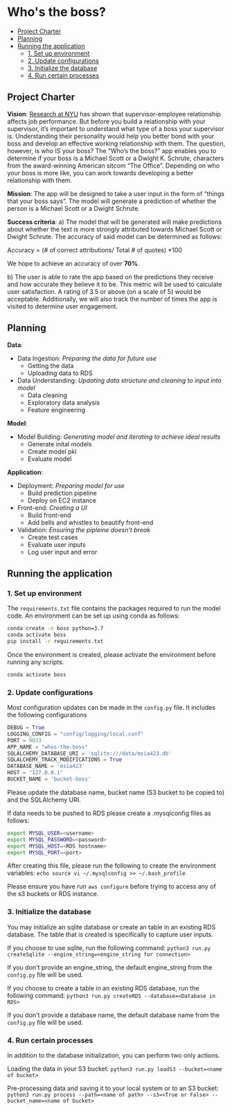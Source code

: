 # Who's the boss?

<!-- toc -->

- [Project Charter](#project-charter)
- [Planning](#planning)
- [Running the application](#running-the-application)
  * [1. Set up environment](#1-set-up-environment)
  * [2. Update configurations](#2-update-configurations)
  * [3. Initialize the database](#3-initialize-the-database)
  * [4. Run certain processes](#4-run-certain-processes)

<!-- tocstop -->

## Project Charter 

**Vision**: 
[Research at NYU](https://steinhardt.nyu.edu/appsych/opus/issues/2011/fall/effects) has shown that supervisor-employee relationship affects job performance. But before you build a relationship with your supervisor, it’s important to understand what type of a boss your supervisor is. Understanding their personality would help you better bond with your boss and develop an effective working relationship with them. The question, however, is who IS your boss? The “Who’s the boss?” app enables you to determine if your boss is a Michael Scott or a Dwight K. Schrute, characters from the award-winning American sitcom “The Office”. Depending on who your boss is more like, you can work towards developing a better relationship with them.

**Mission**: 
The app will be designed to take a user input in the form of “things that your boss says”. The model will generate a prediction of whether the person is a Michael Scott or a Dwight Schrute.

**Success criteria**: 
a) The model that will be generated will make predictions about whether the text is more strongly attributed towards Michael Scott or Dwight Schrute. The accuracy of said model can be determined as follows:

Accuracy = (# of correct attributions/ Total # of quotes) *100

We hope to achieve an accuracy of over **70%**.

b) The user is able to rate the app based on the predictions they receive and how accurate they believe it to be. This metric will be used to calculate user satisfaction. A rating of 3.5 or above (on a scale of 5) would be acceptable. Additionally, we will also track the number of times the app is visited to determine user engagement.

## Planning
 
**Data**:
* Data Ingestion: *Preparing the data for future use*
	* Getting the data
	* Uploading data to RDS
* Data Understanding: *Updating data structure and cleaning to input into model*
	* Data cleaning
	* Exploratory data analysis
	* Feature engineering

**Model**:
* Model Building: *Generating model and iterating to achieve ideal results*
	* Generate inital models
	* Create model pkl
	* Evaluate model

**Application**:
* Deployment: *Preparing model for use*
	* Build prediction pipeline
	* Deploy on EC2 instance
* Front-end: *Creating a UI*
	* Build front-end 
	* Add bells and whistles to beautify front-end
* Validation: *Ensuring the pipleine doesn't break*
	* Create test cases
	* Evaluate user inputs
	* Log user input and error

## Running the application
### 1. Set up environment 

The `requirements.txt` file contains the packages required to run the model code. An environment can be set up using conda as follows:

```bash
conda create -n boss python=3.7
conda activate boss
pip install -r requirements.txt
```

Once the environment is created, please activate the environment before running any scripts.

```bash
conda activate boss
```

### 2. Update configurations 

Most configuration updates can be made in the `config.py` file. It includes the following configurations

```python
DEBUG = True
LOGGING_CONFIG = "config/logging/local.conf"
PORT = 9033
APP_NAME = "whos-the-boss"
SQLALCHEMY_DATABASE_URI = 'sqlite:///data/msia423.db'
SQLALCHEMY_TRACK_MODIFICATIONS = True
DATABASE_NAME = 'msia423'
HOST = "127.0.0.1"
BUCKET_NAME = 'bucket-boss'
```
Please update the database name, bucket name (S3 bucket to be copied to) and the SQLAlchemy URI. 

If data needs to be pushed to RDS please create a .mysqlconfig files as follows:

```bash
export MYSQL_USER=<username>
export MYSQL_PASSWORD=<password>
export MYSQL_HOST=<RDS hostname>
export MYSQL_PORT=<port>
```
After creating this file, please run the following to create the environment variables:
`echo source vi ~/.mysqlconfig >> ~/.bash_profile`

Please ensure you have run `aws configure` before trying to access any of the s3 buckets or RDS instance.

### 3. Initialize the database

You may initialize an sqlite database or create an table in an existing RDS database. 
The table that is created is specifically to capture user inputs. 

If you choose to use sqlite, run the following command:
```python3 run.py createSqlite --engine_string=<engine_string for connection>```

If you don't provide an engine_string, the default engine_string from the `config.py` file will be used.

If you choose to create a table in an existing RDS database, run the following command: 
```python3 run.py createRDS --database=<Database in RDS>```

If you don't provide a database name, the default database name from the `config.py` file will be used.

### 4. Run certain processes

In addition to the database initialization, you can perform two only actions.

Loading the data in your S3 bucket:
```python3 run.py loadS3 --bucket=<name of bucket>```

Pre-processing data and saving it to your local system or to an S3 bucket:
```python3 run.py process --path=<name of path> --s3=<True or False> --bucket_name=<name of bucket>```

